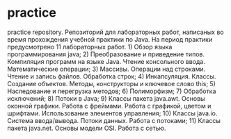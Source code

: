 # practice
practice repository.
Репозиторий для лабораторных работ, написаных во время прохождения учебной практики по Java. На период практики предусмотрено 11 лабораторных работ.                                                                                    1) Обзор языка программирования java;
2) Преобразование и приведение типов. Компиляция программ на языке Java. Чтение консольного ввода. Математические операции;
3) Массивы. Операции над строками. Чтение и запись файлов. Обработка строк;
4) Инкапсуляция. Классы. Создание объектов. Методы, конструкторы и ключевое слово this;
5) Наследование и перегрузка методов;
6) Полиморфизм;
7) Обработка исключений;
8) Потоки в Java;
9) Классы пакета java.awt. Основы оконной графики. Работа с фреймами. Работа с графикой, цветом и шрифтами. Использование элементов управления;
10) Классы java.io. Система ввода/вывода. Потоки данных. Работа с потоками;
11) Классы пакета java.net. Основы модели OSI. Работа с сетью.
